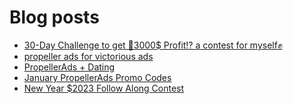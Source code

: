 # Blog posts
<!-- BLOG-POST-LIST:START -->
- [30-Day Challenge to get 🎯3000$ Profit⁉ a contest for myself✊](https://afflift.com/f/threads/30-day-challenge-to-get-%F0%9F%8E%AF3000-profit%E2%81%89-a-contest-for-myself%E2%9C%8A.9419/)
- [propeller ads for victorious ads](https://afflift.com/f/threads/propeller-ads-for-victorious-ads.10191/)
- [PropellerAds + Dating](https://afflift.com/f/threads/propellerads-dating.10188/)
- [January PropellerAds Promo Codes](https://afflift.com/f/threads/january-propellerads-promo-codes.10169/)
- [New Year $2023 Follow Along Contest](https://afflift.com/f/threads/new-year-2023-follow-along-contest.10177/)
<!-- BLOG-POST-LIST:END -->
